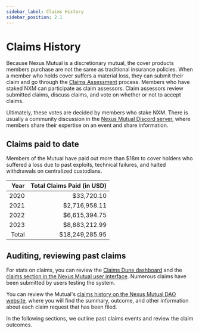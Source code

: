 ```yaml
---
sidebar_label: Claims History
sidebar_position: 2.1
---
```


# Claims History

Because Nexus Mutual is a discretionary mutual, the cover products members purchase are not the same as traditional insurance policies. When a member who holds cover suffers a material loss, they can submit their claim and go through the [Claims Assessment](/protocol/claims-assessment) process. Members who have staked NXM can participate as claim assessors. Claim assessors review submitted claims, discuss claims, and vote on whether or not to accept claims.

Ultimately, these votes are decided by members who stake NXM. There is usually a community discussion in the [Nexus Mutual Discord server](https://discord.gg/xxFaAEn), where members share their expertise on an event and share information.

## Claims paid to date

Members of the Mutual have paid out more than $18m to cover holders who suffered a loss due to past exploits, technical failures, and halted withdrawals on centralized custodians.

|  Year | Total Claims Paid (in USD) |
|------:|---------------------------:|
|  2020 |                 $33,720.10 |
|  2021 |              $2,716,958.11 |
|  2022 |              $6,615,394.75 |
|  2023 |              $8,883,212.99 |
| Total |             $18,249,285.95 |

## Auditing, reviewing past claims

For stats on claims, you can review the [Claims Dune dashboard](https://dune.com/nexus_mutual/claims) and the [claims section in the Nexus Mutual user interface](https://app.nexusmutual.io/assessment). Numerous claims have been submitted by users testing the system.

You can review the Mutual's [claims history on the Nexus Mutual DAO website](https://nexusmutualdao.io/claims-history), where you will find the summary, outcome, and other information about each claim request that has been filed.

In the following sections, we outline past claims events and review the claim outcomes.
